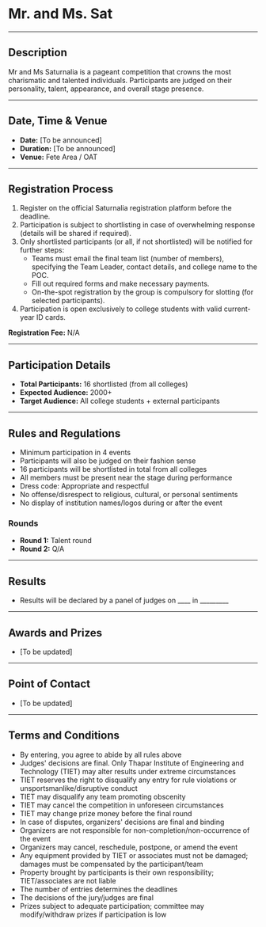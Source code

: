 # Mr. and Ms. Sat

---

## Description

Mr and Ms Saturnalia is a pageant competition that crowns the most charismatic and talented individuals. Participants are judged on their personality, talent, appearance, and overall stage presence.

---

## Date, Time & Venue

- **Date:** [To be announced]
- **Duration:** [To be announced]
- **Venue:** Fete Area / OAT

---

## Registration Process

1. Register on the official Saturnalia registration platform before the deadline.
2. Participation is subject to shortlisting in case of overwhelming response (details will be shared if required).
3. Only shortlisted participants (or all, if not shortlisted) will be notified for further steps:
	- Teams must email the final team list (number of members), specifying the Team Leader, contact details, and college name to the POC.
	- Fill out required forms and make necessary payments.
	- On-the-spot registration by the group is compulsory for slotting (for selected participants).
4. Participation is open exclusively to college students with valid current-year ID cards.

**Registration Fee:** N/A

---

## Participation Details

- **Total Participants:** 16 shortlisted (from all colleges)
- **Expected Audience:** 2000+
- **Target Audience:** All college students + external participants

---

## Rules and Regulations

- Minimum participation in 4 events
- Participants will also be judged on their fashion sense
- 16 participants will be shortlisted in total from all colleges
- All members must be present near the stage during performance
- Dress code: Appropriate and respectful
- No offense/disrespect to religious, cultural, or personal sentiments
- No display of institution names/logos during or after the event

### Rounds
- **Round 1:** Talent round
- **Round 2:** Q/A

---

## Results

- Results will be declared by a panel of judges on ____ in _________

---

## Awards and Prizes

- [To be updated]

---

## Point of Contact

- [To be updated]

---

## Terms and Conditions

- By entering, you agree to abide by all rules above
- Judges' decisions are final. Only Thapar Institute of Engineering and Technology (TIET) may alter results under extreme circumstances
- TIET reserves the right to disqualify any entry for rule violations or unsportsmanlike/disruptive conduct
- TIET may disqualify any team promoting obscenity
- TIET may cancel the competition in unforeseen circumstances
- TIET may change prize money before the final round
- In case of disputes, organizers' decisions are final and binding
- Organizers are not responsible for non-completion/non-occurrence of the event
- Organizers may cancel, reschedule, postpone, or amend the event
- Any equipment provided by TIET or associates must not be damaged; damages must be compensated by the participant/team
- Property brought by participants is their own responsibility; TIET/associates are not liable
- The number of entries determines the deadlines
- The decisions of the jury/judges are final
- Prizes subject to adequate participation; committee may modify/withdraw prizes if participation is low
